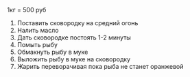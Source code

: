 1кг = 500 руб

1.  Поставить сковородку на средний огонь
2.  Налить масло
3.  Дать сковородке постоять 1-2 минуты
4.  Помыть рыбу
5.  Обмакнуть рыбу в муке
6.  Выложить рыбу в муке на сковородку
7.  Жарить переворачивая пока рыба не станет оранжевой